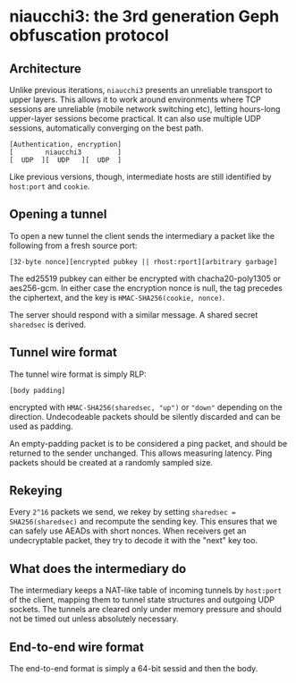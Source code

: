 # niaucchi3: the 3rd generation Geph obfuscation protocol

## Architecture

Unlike previous iterations, `niaucchi3` presents an unreliable transport to upper layers. This allows it to work around environments where TCP sessions are unreliable (mobile network switching etc), letting hours-long upper-layer sessions become practical. It can also use multiple UDP sessions, automatically converging on the best path.

```
[Authentication, encryption]
[        niaucchi3         ]
[  UDP  ][  UDP   ][  UDP  ]
```

Like previous versions, though, intermediate hosts are still identified by `host:port` and `cookie`.

## Opening a tunnel

To open a new tunnel the client sends the intermediary a packet like the following from a fresh source port:

```
[32-byte nonce][encrypted pubkey || rhost:rport][arbitrary garbage]
```

The ed25519 pubkey can either be encrypted with chacha20-poly1305 or aes256-gcm. In either case the encryption nonce is null, the tag precedes the ciphertext, and the key is `HMAC-SHA256(cookie, nonce)`.

The server should respond with a similar message. A shared secret `sharedsec` is derived.

## Tunnel wire format

The tunnel wire format is simply RLP:

```
[body padding]
```

encrypted with `HMAC-SHA256(sharedsec, "up")` or `"down"` depending on the direction. Undecodeable packets should be silently discarded and can be used as padding.

An empty-padding packet is to be considered a ping packet, and should be returned to the sender unchanged. This allows measuring latency. Ping packets should be created at a randomly sampled size.

## Rekeying

Every `2^16` packets we send, we rekey by setting `sharedsec = SHA256(sharedsec)` and recompute the sending key. This ensures that we can safely use AEADs with short nonces. When receivers get an undecryptable packet, they try to decode it with the "next" key too.

## What does the intermediary do

The intermediary keeps a NAT-like table of incoming tunnels by `host:port` of the client, mapping them to tunnel state structures and outgoing UDP sockets. The tunnels are cleared only under memory pressure and should not be timed out unless absolutely necessary.

## End-to-end wire format

The end-to-end format is simply a 64-bit sessid and then the body.